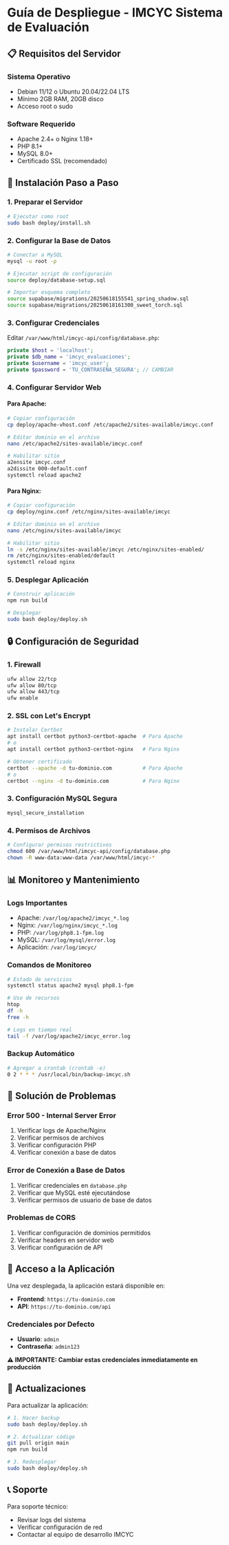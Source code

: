 # Guía de Despliegue - IMCYC Sistema de Evaluación

## 📋 Requisitos del Servidor

### Sistema Operativo
- Debian 11/12 o Ubuntu 20.04/22.04 LTS
- Mínimo 2GB RAM, 20GB disco
- Acceso root o sudo

### Software Requerido
- Apache 2.4+ o Nginx 1.18+
- PHP 8.1+
- MySQL 8.0+
- Certificado SSL (recomendado)

## 🚀 Instalación Paso a Paso

### 1. Preparar el Servidor

```bash
# Ejecutar como root
sudo bash deploy/install.sh
```

### 2. Configurar la Base de Datos

```bash
# Conectar a MySQL
mysql -u root -p

# Ejecutar script de configuración
source deploy/database-setup.sql

# Importar esquema completo
source supabase/migrations/20250618155541_spring_shadow.sql
source supabase/migrations/20250618161300_sweet_torch.sql
```

### 3. Configurar Credenciales

Editar `/var/www/html/imcyc-api/config/database.php`:

```php
private $host = 'localhost';
private $db_name = 'imcyc_evaluaciones';
private $username = 'imcyc_user';
private $password = 'TU_CONTRASEÑA_SEGURA'; // CAMBIAR
```

### 4. Configurar Servidor Web

#### Para Apache:
```bash
# Copiar configuración
cp deploy/apache-vhost.conf /etc/apache2/sites-available/imcyc.conf

# Editar dominio en el archivo
nano /etc/apache2/sites-available/imcyc.conf

# Habilitar sitio
a2ensite imcyc.conf
a2dissite 000-default.conf
systemctl reload apache2
```

#### Para Nginx:
```bash
# Copiar configuración
cp deploy/nginx.conf /etc/nginx/sites-available/imcyc

# Editar dominio en el archivo
nano /etc/nginx/sites-available/imcyc

# Habilitar sitio
ln -s /etc/nginx/sites-available/imcyc /etc/nginx/sites-enabled/
rm /etc/nginx/sites-enabled/default
systemctl reload nginx
```

### 5. Desplegar Aplicación

```bash
# Construir aplicación
npm run build

# Desplegar
sudo bash deploy/deploy.sh
```

## 🔒 Configuración de Seguridad

### 1. Firewall
```bash
ufw allow 22/tcp
ufw allow 80/tcp
ufw allow 443/tcp
ufw enable
```

### 2. SSL con Let's Encrypt
```bash
# Instalar Certbot
apt install certbot python3-certbot-apache  # Para Apache
# o
apt install certbot python3-certbot-nginx   # Para Nginx

# Obtener certificado
certbot --apache -d tu-dominio.com          # Para Apache
# o
certbot --nginx -d tu-dominio.com           # Para Nginx
```

### 3. Configuración MySQL Segura
```bash
mysql_secure_installation
```

### 4. Permisos de Archivos
```bash
# Configurar permisos restrictivos
chmod 600 /var/www/html/imcyc-api/config/database.php
chown -R www-data:www-data /var/www/html/imcyc-*
```

## 📊 Monitoreo y Mantenimiento

### Logs Importantes
- Apache: `/var/log/apache2/imcyc_*.log`
- Nginx: `/var/log/nginx/imcyc_*.log`
- PHP: `/var/log/php8.1-fpm.log`
- MySQL: `/var/log/mysql/error.log`
- Aplicación: `/var/log/imcyc/`

### Comandos de Monitoreo
```bash
# Estado de servicios
systemctl status apache2 mysql php8.1-fpm

# Uso de recursos
htop
df -h
free -h

# Logs en tiempo real
tail -f /var/log/apache2/imcyc_error.log
```

### Backup Automático
```bash
# Agregar a crontab (crontab -e)
0 2 * * * /usr/local/bin/backup-imcyc.sh
```

## 🔧 Solución de Problemas

### Error 500 - Internal Server Error
1. Verificar logs de Apache/Nginx
2. Verificar permisos de archivos
3. Verificar configuración PHP
4. Verificar conexión a base de datos

### Error de Conexión a Base de Datos
1. Verificar credenciales en `database.php`
2. Verificar que MySQL esté ejecutándose
3. Verificar permisos de usuario de base de datos

### Problemas de CORS
1. Verificar configuración de dominios permitidos
2. Verificar headers en servidor web
3. Verificar configuración de API

## 📱 Acceso a la Aplicación

Una vez desplegada, la aplicación estará disponible en:
- **Frontend**: `https://tu-dominio.com`
- **API**: `https://tu-dominio.com/api`

### Credenciales por Defecto
- **Usuario**: `admin`
- **Contraseña**: `admin123`

**⚠️ IMPORTANTE: Cambiar estas credenciales inmediatamente en producción**

## 🔄 Actualizaciones

Para actualizar la aplicación:

```bash
# 1. Hacer backup
sudo bash deploy/deploy.sh

# 2. Actualizar código
git pull origin main
npm run build

# 3. Redesplegar
sudo bash deploy/deploy.sh
```

## 📞 Soporte

Para soporte técnico:
- Revisar logs del sistema
- Verificar configuración de red
- Contactar al equipo de desarrollo IMCYC